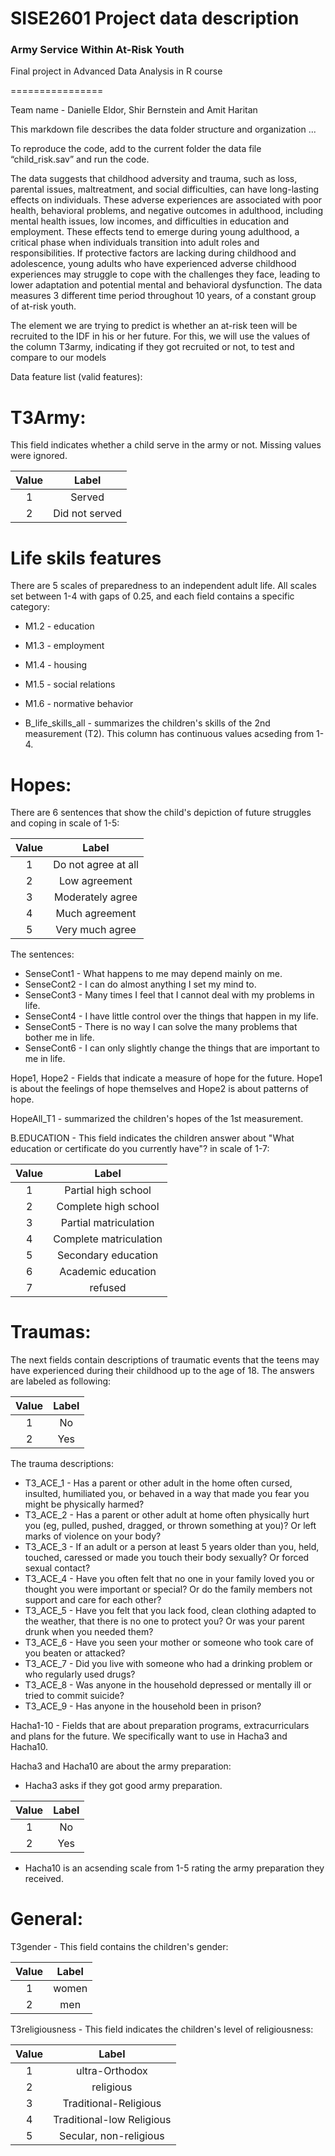 # SISE2601 Project data description
### Army Service Within At-Risk Youth
Final project in Advanced Data Analysis in R course

================

Team name - Danielle Eldor, Shir Bernstein and Amit Haritan



This markdown file describes the data folder structure and organization ...

To reproduce the code, add to the current folder the data file “child_risk.sav” and run the code.

The data suggests that childhood adversity and trauma, such as loss, parental issues, maltreatment, and social difficulties, can have long-lasting effects on individuals. These adverse experiences are associated with poor health, behavioral problems, and negative outcomes in adulthood, including mental health issues,  low incomes, and difficulties in education and employment. These effects tend to emerge during young adulthood, a critical phase when individuals transition into adult roles and responsibilities. If protective factors are lacking during childhood and adolescence, young adults who have experienced adverse childhood experiences may struggle to cope with the challenges they face, leading to lower adaptation and potential mental and behavioral dysfunction. The data measures 3 different time period throughout 10 years, of a constant group of at-risk youth.

The element we are trying to predict is whether an at-risk teen will be recruited to the IDF in his or her future. For this, we will use the values of the column T3army, indicating if they got recruited or not, to test and compare to our models



Data feature list (valid features):


# T3Army:


This field indicates whether a child serve in the army or not.
Missing values were ignored.

| Value |       Label     |
|:-----:|:---------------:|
|   1   |  Served         |
|   2   |  Did not served |


# Life skils features

There are 5 scales of preparedness to an independent adult life.
All scales set between 1-4 with gaps of 0.25, and each field contains a specific category:

  - M1.2 - education
  - M1.3 - employment
  - M1.4 - housing
  - M1.5 - social relations
  - M1.6 - normative behavior
  
  - B_life_skills_all - summarizes the children's skills of the 2nd measurement (T2).
    This column has continuous values acseding from 1-4.

  
# Hopes:

There are 6 sentences that show the child's depiction of future struggles and coping in scale of 1-5:

| Value |        Label           |
|:-----:|:----------------------:|
|   1   |   Do not agree at all  |
|   2   |     Low agreement      |
|   3   |    Moderately agree    |
|   4   |     Much agreement     |
|   5   |     Very much agree    |
 

The sentences:

- SenseCont1 - What happens to me may depend mainly on me.
- SenseCont2 - I can do almost anything I set my mind to.
- SenseCont3 - Many times I feel that I cannot deal with my problems in life.
- SenseCont4 - I have little control over the things that happen in my life.
- SenseCont5 - There is no way I can solve the many problems that bother me in life.
- SenseCont6 - I can only slightly change the things that are important to me in life.


Hope1, Hope2  - Fields that indicate a measure of hope for the future.
Hope1 is about the feelings of hope themselves and Hope2 is about patterns of hope.


HopeAll_T1 - summarized the children's hopes of the 1st measurement.


B.EDUCATION - This field indicates the children answer about "What education or certificate do you currently have"? in scale of 1-7:

| Value |        Label           |
|:-----:|:----------------------:|
|   1   |   Partial high school  |
|   2   |   Complete high school |
|   3   |  Partial matriculation |
|   4   | Complete matriculation |
|   5   |   Secondary education  |
|   6   |   Academic education   |
|   7   |         refused        |
                


# Traumas:


The next fields contain descriptions of traumatic events that the teens may have experienced during their childhood up to the age of 18. The answers are labeled as following:

| Value |  Label |
|:-----:|:------:|
|   1   |   No   |
|   2   |   Yes  |


The trauma descriptions:

- T3_ACE_1 - Has a parent or other adult in the home often cursed, insulted, humiliated you, or behaved in a way that made you fear you might be physically harmed?
- T3_ACE_2 - Has a parent or other adult at home often physically hurt you (eg, pulled, pushed, dragged, or thrown something at you)? Or left marks of violence on your body?
- T3_ACE_3 - If an adult or a person at least 5 years older than you, held, touched, caressed or made you touch their body sexually? Or forced sexual contact?
- T3_ACE_4 - Have you often felt that no one in your family loved you or thought you were important or special? Or do the family members not support and care for each other?
- T3_ACE_5 - Have you felt that you lack food, clean clothing adapted to the weather, that there is no one to protect you? Or was your parent drunk when you needed them?
- T3_ACE_6 - Have you seen your mother or someone who took care of you beaten or attacked?
- T3_ACE_7 - Did you live with someone who had a drinking problem or who regularly used drugs?
- T3_ACE_8 - Was anyone in the household depressed or mentally ill or tried to commit suicide?
- T3_ACE_9 - Has anyone in the household been in prison?



Hacha1-10 - Fields that are about preparation programs, extracurriculars and plans for the future.
We specifically want to use in Hacha3 and Hacha10.

Hacha3 and Hacha10 are about the army preparation:

 - Hacha3 asks if they got good army preparation.
 
| Value |  Label |
|:-----:|:------:|
|   1   |   No   |
|   2   |   Yes  |

 - Hacha10 is an acsending scale from 1-5 rating the army preparation they received.



# General:

T3gender -  This field contains the children's gender:


| Value |  Label |
|:-----:|:------:|
|   1   |  women |
|   2   |   men  |


T3religiousness - This field indicates the children's level of religiousness:


| Value |           Label           |
|:-----:|:-------------------------:|
|   1   |       ultra-Orthodox      |
|   2   |         religious         |
|   3   |   Traditional-Religious   |
|   4   | Traditional-low Religious |
|   5   |   Secular, non-religious  |

